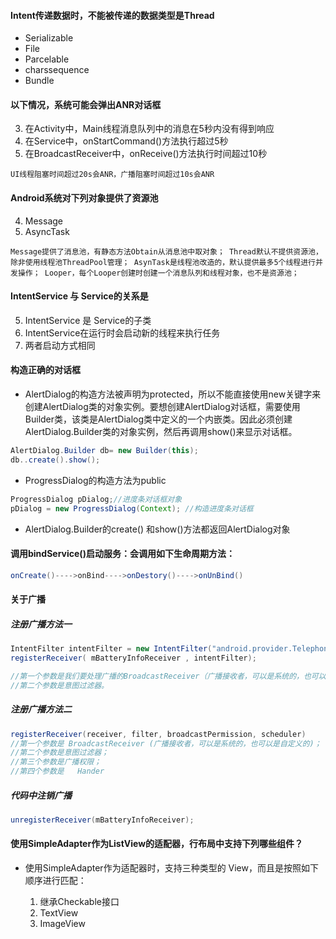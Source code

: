 #### Intent传递数据时，不能被传递的数据类型是**Thread**
* Serializable
* File
* Parcelable
* charssequence
* Bundle

#### 以下情况，系统可能会弹出ANR对话框

3.  在Activity中，Main线程消息队列中的消息在5秒内没有得到响应
4.  在Service中，onStartCommand()方法执行超过5秒
5.  在BroadcastReceiver中，onReceive()方法执行时间超过10秒

`UI线程阻塞时间超过20s会ANR，广播阻塞时间超过10s会ANR`

<!--more-->

#### Android系统对下列对象提供了资源池

4. Message
5. AsyncTask

`
Message提供了消息池，有静态方法Obtain从消息池中取对象；
Thread默认不提供资源池，除非使用线程池ThreadPool管理；
AsynTask是线程池改造的，默认提供最多5个线程进行并发操作；
Looper，每个Looper创建时创建一个消息队列和线程对象，也不是资源池；
`

#### IntentService 与 Service的关系是

5. IntentService 是 Service的子类
6. IntentService在运行时会启动新的线程来执行任务
7. 两者启动方式相同

#### 构造正确的对话框

* AlertDialog的构造方法被声明为protected，所以不能直接使用new关键字来创建AlertDialog类的对象实例。要想创建AlertDialog对话框，需要使用Builder类，该类是AlertDialog类中定义的一个内嵌类。因此必须创建AlertDialog.Builder类的对象实例，然后再调用show()来显示对话框。

```java
AlertDialog.Builder db= new Builder(this);
db..create().show();
```
* ProgressDialog的构造方法为public

```java
ProgressDialog pDialog;//进度条对话框对象
pDialog = new ProgressDialog(Context); //构造进度条对话框
```
* AlertDialog.Builder的create() 和show()方法都返回AlertDialog对象

#### 调用bindService()启动服务：会调用如下生命周期方法：     

```java
onCreate()---->onBind---->onDestory()---->onUnBind()
```
#### 关于广播

##### 注册广播方法一

```java
IntentFilter intentFilter = new IntentFilter("android.provider.Telephony.SMS_RECEIVED " );
registerReceiver( mBatteryInfoReceiver , intentFilter);

//第一个参数是我们要处理广播的BroadcastReceiver（广播接收者，可以是系统的，也可以是自定义的）;
//第二个参数是意图过滤器。
```


##### 注册广播方法二
```java
registerReceiver(receiver, filter, broadcastPermission, scheduler)
//第一个参数是 BroadcastReceiver (广播接收者，可以是系统的，也可以是自定义的)；
//第二个参数是意图过滤器；
//第三个参数是广播权限；
//第四个参数是   Hander
```

##### 代码中注销广播
```java
unregisterReceiver(mBatteryInfoReceiver);
```

#### 使用SimpleAdapter作为ListView的适配器，行布局中支持下列哪些组件？

* 使用SimpleAdapter作为适配器时，支持三种类型的 View，而且是按照如下顺序进行匹配：

	1. 继承Checkable接口
	2. TextView
	3. ImageView
